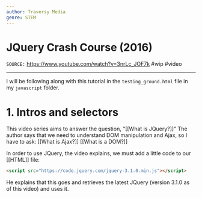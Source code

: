 ```yaml
---
author: Traversy Media
genre: STEM
---
```

# JQuery Crash Course (2016)
`SOURCE:` https://www.youtube.com/watch?v=3nrLc_JOF7k
#wip #video 

---
I will be following along with this tutorial in the `testing_ground.html` file in my `javascript` folder. 

# 1. Intros and selectors
This video series aims to answer the question, "[[What is JQuery?]]" The author says that we need to understand DOM manipulation and Ajax, so I have to ask: [[What is Ajax?]] [[What is a DOM?]]

In order to use JQuery, the video explains, we must add a little code to our [[HTML]] file:

```html
<script src="https://code.jquery.com/jquery-3.1.0.min.js"></script>
```

He explains that this goes and retrieves the latest JQuery (version 3.1.0 as of this video) and uses it. 

